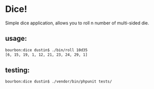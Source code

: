 Dice!
=======
Simple dice application, allows you to roll n number of multi-sided die.

## usage:
```bash
bourbon:dice dustin$ ./bin/roll 10d35
[6, 15, 19, 1, 12, 21, 23, 24, 29, 1]
```

## testing:
```bash
bourbon:dice dustin$ ./vendor/bin/phpunit tests/
```
